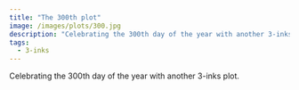 ```yaml
---
title: "The 300th plot"
image: /images/plots/300.jpg
description: "Celebrating the 300th day of the year with another 3-inks plot."
tags:
  - 3-inks
---
```


Celebrating the 300th day of the year with another 3-inks plot.
